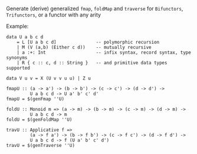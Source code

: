 Generate (derive) generalized `fmap`, `foldMap` and `traverse` for `Bifunctors`,
`Trifunctors`, or a functor with any arity

Example:

    data U a b c d
        = L [U a b c d]               -- polymorphic recursion
        | M (V (a,b) (Either c d))    -- mutually recursive
        | a :+: Int                   -- infix syntax, record syntax, type synonyms
        | R { c :: c, d :: String }   -- and primitive data types supported

    data V u v = X (U v v u u) | Z u

    fmapU :: (a -> a') -> (b -> b') -> (c -> c') -> (d -> d') ->
             U a b c d -> U a' b' c' d'
    fmapU = $(genFmap ''U)

    foldU :: Monoid m => (a -> m) -> (b -> m) -> (c -> m) -> (d -> m) ->
             U a b c d -> m
    foldU = $(genFoldMap ''U)

    travU :: Applicative f =>
             (a -> f a') -> (b -> f b') -> (c -> f c') -> (d -> f d') ->
             U a b c d -> f (U a' b' c' d')
    travU = $(genTraverse ''U)

